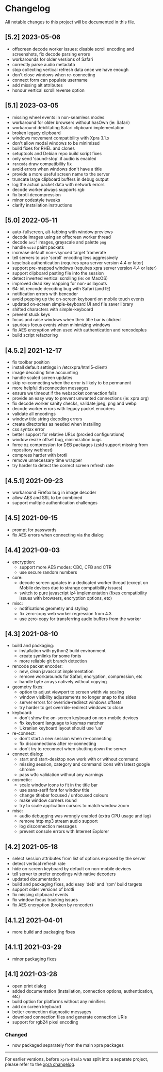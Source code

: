 # Changelog

All notable changes to this project will be documented in this file.

## [5.2] 2023-05-06
* offscreen decode worker issues: disable scroll encoding and screenshots, fix decode parsing errors
* workarounds for older versions of Safari
* correctly parse audio metadata
* stop collecting vertical refresh data once we have enough
* don't close windows when re-connecting
* connect form can populate username
* add missing alt attributes
* honour vertical scroll reverse option

## [5.1] 2023-03-05
* missing wheel events in non-seamless modes
* workaround for older browsers without hasOwn (ie: Safari)
* workaround debilitating Safari clipboard implementation
* broken legacy clipboard
* windows movement compatibility with Xpra 3.1.x
* don't allow modal windows to be minimized
* build fixes for RHEL and clones
* setuptools and Debian repo build script fixes
* only send 'sound-stop' if audio is enabled
* `rencode` draw compatibility fix
* avoid errors when windows don't have a title
* provide a more useful screen name to the server
* truncate large clipboard buffers in debug output
* log the actual packet data with network errors
* decode worker always supports rgb
* fix brotli decompression
* minor codestyle tweaks
* clarify installation instructions

## [5.0] 2022-05-11
* auto-fullscreen, alt-tabbing with window previews
* decode images using an offscreen worker thread
* decode `avif` images, grayscale and palette `png`
* handle `void` paint packets
* increase default non-vsynced target framerate
* tell servers to use 'scroll' encoding less aggressively
* keycloak authentication (requires xpra server version 4.4 or later)
* support pre-mapped windows (requires xpra server version 4.4 or later)
* support clipboard pasting file into the session
* detect inverted vertical scrolling (ie: on MacOS)
* improved dead key mapping for non-us layouts
* 64-bit rencode decoding bug with Safari (and IE)
* notification errors with bencoder
* avoid popping up the on-screen keyboard on mobile touch events
* updated on-screen simple-keyboard UI and file saver library
* shifted characters with simple-keyboard
* prevent stuck keys
* focus and raise windows when their title bar is clicked
* spurious focus events when minimizing windows
* fix AES encryption when used with authentication and rencodeplus
* build script refactoring


## [4.5.2] 2021-12-17
* fix toolbar position
* install default settings in /etc/xpra/html5-client/
* image decoding time accounting
* handle scaled screen updates
* skip re-connecting when the error is likely to be permanent
* more helpful disconnection messages
* ensure we timeout if the websocket connection fails
* provide an easy way to prevent unwanted connections (ie: xpra.org)
* fix decode worker sanity checks, validate jpeg, png and webp
* decode worker errors with legacy packet encoders
* validate all encodings
* window title string decoding errors
* create directories as needed when installing
* css syntax error
* better support for relative URLs (proxied configurations)
* window resize offset bug, minimization bugs
* force xz compression for DEB packages (zstd support missing from repository webhost)
* compress harder with brotli
* remove unnecessary time wrapper
* try harder to detect the correct screen refresh rate

## [4.5.1] 2021-09-23
* workaround Firefox bug in image decoder
* allow AES and SSL to be combined
* support multiple authentication challenges

## [4.5] 2021-09-15
* prompt for passwords
* fix AES errors when connecting via the dialog

## [4.4] 2021-09-03
* encryption:
    * support more AES modes: CBC, CFB and CTR
    * use secure random numbers
* core:
    * decode screen updates in a dedicated worker thread
      (except on Mobile devices due to strange compatibility issues)
    * switch to pure javascript lz4 implementation
      (fixes compatibility issues with browsers, encryption options, etc)
* misc:
    * notifications geometry and styling
    * fix zero-copy web worker regression from 4.3
    * use zero-copy for transferring audio buffers from the worker

## [4.3] 2021-08-10
* build and packaging:
    * installation with python2 build environment
    * create symlinks for some fonts
    * more reliable git branch detection
* rencode packet encoder:
    * new, clean javascript implementation
    * remove workarounds for Safari, encryption, compression, etc
    * handle byte arrays natively without copying
* geometry fixes:
    * option to adjust viewport to screen width via scaling
    * window visibility adjustements no longer snap to the sides
    * server errors for override-redirect windows offsets
    * try harder to get override-redirect windows to close
* keyboard:
    * don't show the on-screen keyboard on non-mobile devices
    * fix keyboard language to keymap matcher
    * Ukranian keyboard layout should use 'ua'
* re-connect:
    * don't start a new session when re-connecting
    * fix disconnections after re-connecting
    * don't try to reconnect when shutting down the server
* connect dialog:
    * start and start-desktop now work with or without command
    * missing session, category and command icons with latest google chrome
    * pass w3c validation without any warnings
* cosmetic:
    * scale window icons to fit in the title bar
    * use sans-serif font for window title
    * change titlebar focused / unfocused colours
    * make window corners round
    * try to scale application cursors to match window zoom
* misc:
    * audio debugging was wrongly enabled (extra CPU usage and lag)
    * remove http mp3 stream audio support
    * log disconnection messages
    * prevent console errors with Internet Explorer


## [4.2] 2021-05-18
* select session attributes from list of options exposed by the server
* detect vertical refresh rate
* hide on-screen keyboard by default on non-mobile devices
* tell server to prefer encodings with native decoders
* updated documentation
* build and packaging fixes, add easy 'deb' and 'rpm' build targets
* support older versions of brotli
* fix missing clipboard events
* fix window focus tracking issues
* fix AES encryption (broken by rencoder)

## [4.1.2] 2021-04-01
* more build and packaging fixes

## [4.1.1] 2021-03-29
* minor packaging fixes

## [4.1] 2021-03-28
* open print dialog
* added documentation (installation, connection options, authentication, etc)
* build option for platforms without any minifiers
* add on screen keyboard
* better connection diagnostic messages
* download connection files and generate connection URIs
* support for rgb24 pixel encoding

### Changed 

- now packaged separately from the main xpra packages


---

For earlier versions, before `xpra-html5` was split into a separate project, please refer to the [xpra changelog](https://github.com/Xpra-org/xpra/blob/master/docs/CHANGELOG.md).
